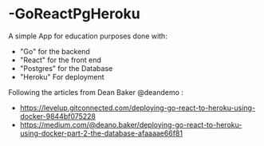 # -GoReactPgHeroku


A simple App for education purposes done with:
  - "Go" for the backend 
  - "React" for  the front end 
  - "Postgres" for the Database
  - "Heroku" For deployment 


Following the articles from Dean Baker @deandemo :
  - https://levelup.gitconnected.com/deploying-go-react-to-heroku-using-docker-9844bf075228
  - https://medium.com/@deano.baker/deploying-go-react-to-heroku-using-docker-part-2-the-database-afaaaae66f81



